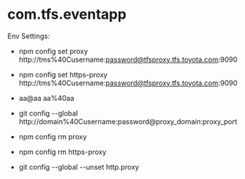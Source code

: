 # com.tfs.eventapp

Env Settings:

- npm config set proxy http://tms%40Cusername:password@tfsproxy.tfs.toyota.com:9090
- npm config set https-proxy http://tms%40Cusername:password@tfsproxy.tfs.toyota.com:9090 

- aa@aa aa%40aa

- git config --global http://domain%40Cusername:password@proxy_domain:proxy_port
- npm config rm proxy
- npm config rm https-proxy
- git config --global --unset http.proxy

